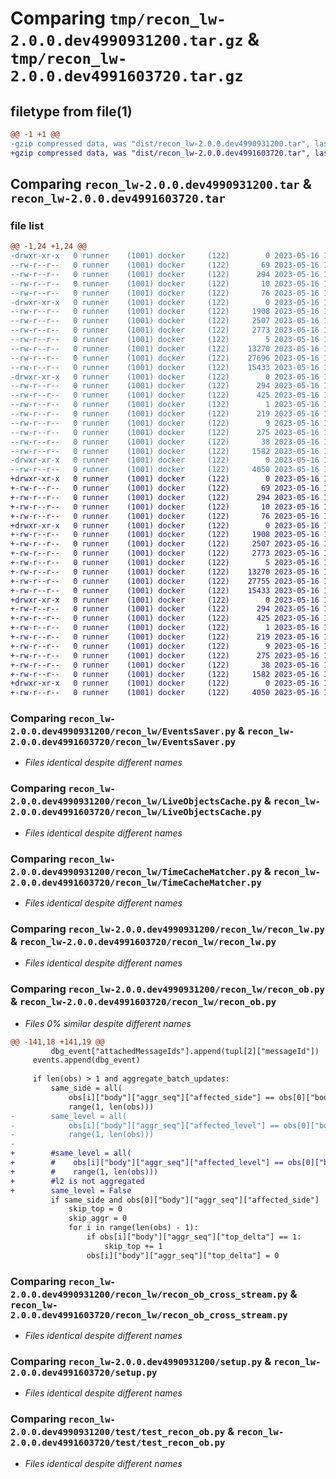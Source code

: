# Comparing `tmp/recon_lw-2.0.0.dev4990931200.tar.gz` & `tmp/recon_lw-2.0.0.dev4991603720.tar.gz`

## filetype from file(1)

```diff
@@ -1 +1 @@
-gzip compressed data, was "dist/recon_lw-2.0.0.dev4990931200.tar", last modified: Tue May 16 10:46:40 2023, max compression
+gzip compressed data, was "dist/recon_lw-2.0.0.dev4991603720.tar", last modified: Tue May 16 12:04:47 2023, max compression
```

## Comparing `recon_lw-2.0.0.dev4990931200.tar` & `recon_lw-2.0.0.dev4991603720.tar`

### file list

```diff
@@ -1,24 +1,24 @@
-drwxr-xr-x   0 runner    (1001) docker     (122)        0 2023-05-16 10:46:40.000000 recon_lw-2.0.0.dev4990931200/
--rw-r--r--   0 runner    (1001) docker     (122)       69 2023-05-16 10:46:07.000000 recon_lw-2.0.0.dev4990931200/MANIFEST.in
--rw-r--r--   0 runner    (1001) docker     (122)      294 2023-05-16 10:46:40.000000 recon_lw-2.0.0.dev4990931200/PKG-INFO
--rw-r--r--   0 runner    (1001) docker     (122)       10 2023-05-16 10:46:07.000000 recon_lw-2.0.0.dev4990931200/README.md
--rw-r--r--   0 runner    (1001) docker     (122)       76 2023-05-16 10:46:15.000000 recon_lw-2.0.0.dev4990931200/package_info.json
-drwxr-xr-x   0 runner    (1001) docker     (122)        0 2023-05-16 10:46:40.000000 recon_lw-2.0.0.dev4990931200/recon_lw/
--rw-r--r--   0 runner    (1001) docker     (122)     1908 2023-05-16 10:46:07.000000 recon_lw-2.0.0.dev4990931200/recon_lw/EventsSaver.py
--rw-r--r--   0 runner    (1001) docker     (122)     2507 2023-05-16 10:46:07.000000 recon_lw-2.0.0.dev4990931200/recon_lw/LiveObjectsCache.py
--rw-r--r--   0 runner    (1001) docker     (122)     2773 2023-05-16 10:46:07.000000 recon_lw-2.0.0.dev4990931200/recon_lw/TimeCacheMatcher.py
--rw-r--r--   0 runner    (1001) docker     (122)        5 2023-05-16 10:46:07.000000 recon_lw-2.0.0.dev4990931200/recon_lw/__init__.py
--rw-r--r--   0 runner    (1001) docker     (122)    13270 2023-05-16 10:46:07.000000 recon_lw-2.0.0.dev4990931200/recon_lw/recon_lw.py
--rw-r--r--   0 runner    (1001) docker     (122)    27696 2023-05-16 10:46:07.000000 recon_lw-2.0.0.dev4990931200/recon_lw/recon_ob.py
--rw-r--r--   0 runner    (1001) docker     (122)    15433 2023-05-16 10:46:07.000000 recon_lw-2.0.0.dev4990931200/recon_lw/recon_ob_cross_stream.py
-drwxr-xr-x   0 runner    (1001) docker     (122)        0 2023-05-16 10:46:40.000000 recon_lw-2.0.0.dev4990931200/recon_lw.egg-info/
--rw-r--r--   0 runner    (1001) docker     (122)      294 2023-05-16 10:46:40.000000 recon_lw-2.0.0.dev4990931200/recon_lw.egg-info/PKG-INFO
--rw-r--r--   0 runner    (1001) docker     (122)      425 2023-05-16 10:46:40.000000 recon_lw-2.0.0.dev4990931200/recon_lw.egg-info/SOURCES.txt
--rw-r--r--   0 runner    (1001) docker     (122)        1 2023-05-16 10:46:40.000000 recon_lw-2.0.0.dev4990931200/recon_lw.egg-info/dependency_links.txt
--rw-r--r--   0 runner    (1001) docker     (122)      219 2023-05-16 10:46:40.000000 recon_lw-2.0.0.dev4990931200/recon_lw.egg-info/requires.txt
--rw-r--r--   0 runner    (1001) docker     (122)        9 2023-05-16 10:46:40.000000 recon_lw-2.0.0.dev4990931200/recon_lw.egg-info/top_level.txt
--rw-r--r--   0 runner    (1001) docker     (122)      275 2023-05-16 10:46:07.000000 recon_lw-2.0.0.dev4990931200/requirements.txt
--rw-r--r--   0 runner    (1001) docker     (122)       38 2023-05-16 10:46:40.000000 recon_lw-2.0.0.dev4990931200/setup.cfg
--rw-r--r--   0 runner    (1001) docker     (122)     1582 2023-05-16 10:46:07.000000 recon_lw-2.0.0.dev4990931200/setup.py
-drwxr-xr-x   0 runner    (1001) docker     (122)        0 2023-05-16 10:46:40.000000 recon_lw-2.0.0.dev4990931200/test/
--rw-r--r--   0 runner    (1001) docker     (122)     4050 2023-05-16 10:46:07.000000 recon_lw-2.0.0.dev4990931200/test/test_recon_ob.py
+drwxr-xr-x   0 runner    (1001) docker     (122)        0 2023-05-16 12:04:47.000000 recon_lw-2.0.0.dev4991603720/
+-rw-r--r--   0 runner    (1001) docker     (122)       69 2023-05-16 12:04:21.000000 recon_lw-2.0.0.dev4991603720/MANIFEST.in
+-rw-r--r--   0 runner    (1001) docker     (122)      294 2023-05-16 12:04:47.000000 recon_lw-2.0.0.dev4991603720/PKG-INFO
+-rw-r--r--   0 runner    (1001) docker     (122)       10 2023-05-16 12:04:21.000000 recon_lw-2.0.0.dev4991603720/README.md
+-rw-r--r--   0 runner    (1001) docker     (122)       76 2023-05-16 12:04:27.000000 recon_lw-2.0.0.dev4991603720/package_info.json
+drwxr-xr-x   0 runner    (1001) docker     (122)        0 2023-05-16 12:04:47.000000 recon_lw-2.0.0.dev4991603720/recon_lw/
+-rw-r--r--   0 runner    (1001) docker     (122)     1908 2023-05-16 12:04:21.000000 recon_lw-2.0.0.dev4991603720/recon_lw/EventsSaver.py
+-rw-r--r--   0 runner    (1001) docker     (122)     2507 2023-05-16 12:04:21.000000 recon_lw-2.0.0.dev4991603720/recon_lw/LiveObjectsCache.py
+-rw-r--r--   0 runner    (1001) docker     (122)     2773 2023-05-16 12:04:21.000000 recon_lw-2.0.0.dev4991603720/recon_lw/TimeCacheMatcher.py
+-rw-r--r--   0 runner    (1001) docker     (122)        5 2023-05-16 12:04:21.000000 recon_lw-2.0.0.dev4991603720/recon_lw/__init__.py
+-rw-r--r--   0 runner    (1001) docker     (122)    13270 2023-05-16 12:04:21.000000 recon_lw-2.0.0.dev4991603720/recon_lw/recon_lw.py
+-rw-r--r--   0 runner    (1001) docker     (122)    27755 2023-05-16 12:04:21.000000 recon_lw-2.0.0.dev4991603720/recon_lw/recon_ob.py
+-rw-r--r--   0 runner    (1001) docker     (122)    15433 2023-05-16 12:04:21.000000 recon_lw-2.0.0.dev4991603720/recon_lw/recon_ob_cross_stream.py
+drwxr-xr-x   0 runner    (1001) docker     (122)        0 2023-05-16 12:04:47.000000 recon_lw-2.0.0.dev4991603720/recon_lw.egg-info/
+-rw-r--r--   0 runner    (1001) docker     (122)      294 2023-05-16 12:04:47.000000 recon_lw-2.0.0.dev4991603720/recon_lw.egg-info/PKG-INFO
+-rw-r--r--   0 runner    (1001) docker     (122)      425 2023-05-16 12:04:47.000000 recon_lw-2.0.0.dev4991603720/recon_lw.egg-info/SOURCES.txt
+-rw-r--r--   0 runner    (1001) docker     (122)        1 2023-05-16 12:04:47.000000 recon_lw-2.0.0.dev4991603720/recon_lw.egg-info/dependency_links.txt
+-rw-r--r--   0 runner    (1001) docker     (122)      219 2023-05-16 12:04:47.000000 recon_lw-2.0.0.dev4991603720/recon_lw.egg-info/requires.txt
+-rw-r--r--   0 runner    (1001) docker     (122)        9 2023-05-16 12:04:47.000000 recon_lw-2.0.0.dev4991603720/recon_lw.egg-info/top_level.txt
+-rw-r--r--   0 runner    (1001) docker     (122)      275 2023-05-16 12:04:21.000000 recon_lw-2.0.0.dev4991603720/requirements.txt
+-rw-r--r--   0 runner    (1001) docker     (122)       38 2023-05-16 12:04:47.000000 recon_lw-2.0.0.dev4991603720/setup.cfg
+-rw-r--r--   0 runner    (1001) docker     (122)     1582 2023-05-16 12:04:21.000000 recon_lw-2.0.0.dev4991603720/setup.py
+drwxr-xr-x   0 runner    (1001) docker     (122)        0 2023-05-16 12:04:47.000000 recon_lw-2.0.0.dev4991603720/test/
+-rw-r--r--   0 runner    (1001) docker     (122)     4050 2023-05-16 12:04:21.000000 recon_lw-2.0.0.dev4991603720/test/test_recon_ob.py
```

### Comparing `recon_lw-2.0.0.dev4990931200/recon_lw/EventsSaver.py` & `recon_lw-2.0.0.dev4991603720/recon_lw/EventsSaver.py`

 * *Files identical despite different names*

### Comparing `recon_lw-2.0.0.dev4990931200/recon_lw/LiveObjectsCache.py` & `recon_lw-2.0.0.dev4991603720/recon_lw/LiveObjectsCache.py`

 * *Files identical despite different names*

### Comparing `recon_lw-2.0.0.dev4990931200/recon_lw/TimeCacheMatcher.py` & `recon_lw-2.0.0.dev4991603720/recon_lw/TimeCacheMatcher.py`

 * *Files identical despite different names*

### Comparing `recon_lw-2.0.0.dev4990931200/recon_lw/recon_lw.py` & `recon_lw-2.0.0.dev4991603720/recon_lw/recon_lw.py`

 * *Files identical despite different names*

### Comparing `recon_lw-2.0.0.dev4990931200/recon_lw/recon_ob.py` & `recon_lw-2.0.0.dev4991603720/recon_lw/recon_ob.py`

 * *Files 0% similar despite different names*

```diff
@@ -141,18 +141,19 @@
         dbg_event["attachedMessageIds"].append(tupl[2]["messageId"])
     events.append(dbg_event)
 
     if len(obs) > 1 and aggregate_batch_updates:
         same_side = all(
             obs[i]["body"]["aggr_seq"]["affected_side"] == obs[0]["body"]["aggr_seq"]["affected_side"] for i in
             range(1, len(obs)))
-        same_level = all(
-            obs[i]["body"]["aggr_seq"]["affected_level"] == obs[0]["body"]["aggr_seq"]["affected_level"] for i in
-            range(1, len(obs)))
-
+        #same_level = all(
+        #    obs[i]["body"]["aggr_seq"]["affected_level"] == obs[0]["body"]["aggr_seq"]["affected_level"] for i in
+        #    range(1, len(obs)))
+        #l2 is not aggregated
+        same_level = False
         if same_side and obs[0]["body"]["aggr_seq"]["affected_side"] != "na":
             skip_top = 0
             skip_aggr = 0
             for i in range(len(obs) - 1):
                 if obs[i]["body"]["aggr_seq"]["top_delta"] == 1:
                     skip_top += 1
                 obs[i]["body"]["aggr_seq"]["top_delta"] = 0
```

### Comparing `recon_lw-2.0.0.dev4990931200/recon_lw/recon_ob_cross_stream.py` & `recon_lw-2.0.0.dev4991603720/recon_lw/recon_ob_cross_stream.py`

 * *Files identical despite different names*

### Comparing `recon_lw-2.0.0.dev4990931200/setup.py` & `recon_lw-2.0.0.dev4991603720/setup.py`

 * *Files identical despite different names*

### Comparing `recon_lw-2.0.0.dev4990931200/test/test_recon_ob.py` & `recon_lw-2.0.0.dev4991603720/test/test_recon_ob.py`

 * *Files identical despite different names*


